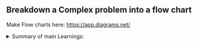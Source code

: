 ## Breakdown a Complex problem into a flow chart 
Make Flow charts here: <https://app.diagrams.net/>

<details>
    <summary>Summary of main Learnings:</summary>
    1. First breakdown the complex problem into small tasks <br>
    2. Create a flow chart of problem <br>
    3. Achieve each subtasks and see if logic is working fine    <br>
    4. Once we got all the logic down and everything is working as expected , <br> 
    5. Then only we will add the full functionality. <br>
    6. Once complete functionality is integrated remove the unwanted comments and testing code, <br>
    7. Keep the comment which explains the code.
<details>


### Hangman Game coding

<details>
    <summary>Game Rules:</summary>
    1. The word to guess is represented by a row of dashes representing each letter or number of the word. <br>
    2. Rules may permit or forbid proper nouns, such as names, places, brands, or slang. <br>
    3. If the guessing player suggests a letter which occurs in the word, the other player writes it in all its correct positions. <br>
    4. If the suggested letter does not occur in the word, the other player removes (or alternatively, adds) one element of a hanged stick figure as a tally mark. <br>
    5. Generally, the game ends once the word is guessed, or if the stick figure is complete — signifying that all guesses have been used.<br>
    6. The player guessing the word may, at any time, attempt to guess the whole word. <br>
    7. If the word is correct, the game is over and the guesser wins. <br>
    8. Otherwise, the other player may choose to penalize the guesser by adding an element to the diagram. <br>
    9. On the other hand, if the guesser makes enough incorrect guesses to allow the other player to complete the diagram, the guesser loses. <br>
    10. However, the guesser can also win by guessing all the letters that appear in the word, thereby completing the word, before the diagram is completed<br>
</details>

[`Flow Chart Rules`](Flow_chart/Flow_chart_rules.png)

[`First try on Hangman flow chart`](Flow_chart/Hangman_my_first_try.png) : Issue with this is I am trying to show how I will write a code and this makes it more complex, but in flow chart it is better to draw a logic and it is easy to understand, example is below: 

#### Hangman Flow chart 
<img src="Flow_chart/Hangman_Flowchart.png" alt="Hangman flow" width="400" >


#### Breakdown 1 - Picking a Random Words and Checking Answers 

Python Lists Hint: <https://developers.google.com/edu/python/lists#range>

```py
#Step 1 

word_list = ["aardvark", "baboon", "camel"]

#TODO-1 - Randomly choose a word from the word_list and assign it to a variable called chosen_word.

#TODO-2 - Ask the user to guess a letter and assign their answer to a variable called guess. Make guess lowercase.

#TODO-3 - Check if the letter the user guessed (guess) is one of the letters in the chosen_word.

import random

chosen_word = random.choice(word_list)

print(chosen_word)

guess = input("Guess a letter: ").lower()


print(guess)

for letter in chosen_word:
    if letter == guess:
        print(True)
    else:
        print(False)

```

#### Breakdown 2 - Replacing Blanks with Guesses

```py
#Step 2

import random
word_list = ["aardvark", "baboon", "camel"]
chosen_word = random.choice(word_list)

#Testing code
print(f'Pssst, the solution is {chosen_word}.')

#TODO-1: - Create an empty List called display.
#For each letter in the chosen_word, add a "_" to 'display'.
#So if the chosen_word was "apple", display should be ["_", "_", "_", "_", "_"] with 5 "_" representing each letter to guess.

guess = input("Guess a letter: ").lower()

word_length= len(chosen_word)

display = []

display = ["_"]*len(chosen_word)

print(display)

# display = []
# for i in range(len(chosen_word)):
#     display.append("_")

# print(display)

#TODO-2: - Loop through each position in the chosen_word;
#If the letter at that position matches 'guess' then reveal that letter in the display at that position.
#e.g. If the user guessed "p" and the chosen word was "apple", then display should be ["_", "p", "p", "_", "_"].

for i in range(word_length):
    letter=chosen_word[i]
    if letter == guess:
        display[i]=letter


#TODO-3: - Print 'display' and you should see the guessed letter in the correct position and every other letter replace with "_".
#Hint - Don't worry about getting the user to guess the next letter. We'll tackle that in step 3.

print(display)

```

#### Breakdown 3 - Checking if the player has won 

```py
#Step 3

import random
word_list = ["aardvark", "baboon", "camel"]
chosen_word = random.choice(word_list)
word_length = len(chosen_word)

#Testing code
print(f'Pssst, the solution is {chosen_word}.')

#Create blanks
display = []
for _ in range(word_length):
    display += "_"

#TODO-1: - Use a while loop to let the user guess again. The loop should only stop once the user has guessed all the letters in the chosen_word and 'display' has no more blanks ("_"). Then you can tell the user they've won.


while "_" in display:
    guess = input("Guess a letter: ").lower()

    #Check guessed letter
    for position in range(word_length):
        letter = chosen_word[position]
        print(f"Current position: {position}\n Current letter: {letter}\n Guessed letter: {guess}")
        if letter == guess:
            display[position] = letter

    print(display)

display_final = ""

for i in display:
    display_final+=i

if display_final == chosen_word:
    print("You Win!!")

```

#### Breakdown 4 - Keep track of the Player's Lives

```py
#Step 4

import random

stages = ['''
  +---+
  |   |
  O   |
 /|\  |
 / \  |
      |
=========
''', '''
  +---+
  |   |
  O   |
 /|\  |
 /    |
      |
=========
''', '''
  +---+
  |   |
  O   |
 /|\  |
      |
      |
=========
''', '''
  +---+
  |   |
  O   |
 /|   |
      |
      |
=========''', '''
  +---+
  |   |
  O   |
  |   |
      |
      |
=========
''', '''
  +---+
  |   |
  O   |
      |
      |
      |
=========
''', '''
  +---+
  |   |
      |
      |
      |
      |
=========
''']

end_of_game = False
word_list = ["ardvark", "baboon", "camel"]
chosen_word = random.choice(word_list)
word_length = len(chosen_word)

#TODO-1: - Create a variable called 'lives' to keep track of the number of lives left. 
#Set 'lives' to equal 6.

lives=6

#Testing code
print(f'Pssst, the solution is {chosen_word}.')

#Create blanks
display = []
for _ in range(word_length):
    display += "_"

while not end_of_game:
    guess = input("Guess a letter: ").lower()

    #Check guessed letter
    for position in range(word_length):
        letter = chosen_word[position]
        # print(f"Current position: {position}\n Current letter: {letter}\n Guessed letter: {guess}")
        if letter == guess:
            display[position] = letter
    
    #TODO-2: - If guess is not a letter in the chosen_word,
    #Then reduce 'lives' by 1. 
    #If lives goes down to 0 then the game should stop and it should print "You lose."

    if guess not in chosen_word:
        lives-=1
        print(lives)
        if lives == 0:
            print("You lose.")
            end_of_game=True

    #Join all the elements in the list and turn it into a String.
    print(f"{' '.join(display)}")

    #Check if user has got all letters.
    if "_" not in display:
        end_of_game = True
        print("You win.")

    #TODO-3: - print the ASCII art from 'stages' that corresponds to the current number of 'lives' the user has remaining.
    print(stages[lives])

```


#### Breakdown 5 - Improve the User Experience 

Till now we have just got the code functioning , <br>
Now once we got all the logic down and everything is working as expected , <br> 
Then only we will add the full functionality. 

Once complete functionality is integrated remove the unwanted comments and testing code, <br>
Keep the comment which explains the code.

import statement documentation: <https://www.askpython.com/python/python-import-statement>

```py
#Step 5
import os 
import random

#TODO-1: - Update the word list to use the 'word_list' from hangman_words.py
#Delete this line: word_list = ["ardvark", "baboon", "camel"]

#Method1
# from hangman_words import word_list
# chosen_word = random.choice(word_list)

#Method2
# import hangman_words
# word_list=hangman_words.word_list
# chosen_word = random.choice(word_list)

#Method3
import hangman_words
chosen_word = random.choice(hangman_words.word_list)


word_length = len(chosen_word)

end_of_game = False
lives = 6

#TODO-3: - Import the logo from hangman_art.py and print it at the start of the game.

#from hangman_art import logo, stages
import hangman_art


print(hangman_art.logo)

#Testing code
print(f'Pssst, the solution is {chosen_word}.')

#Create blanks
display = []
for _ in range(word_length):
    display += "_"

while not end_of_game:
    
    guess = input("Guess a letter: ").lower()
    os.system('cls')

    #TODO-4: - If the user has entered a letter they've already guessed, print the letter and let them know.

    if guess in display:
        print(f"You have already guessed, {guess}.")
    #Check guessed letter
    for position in range(word_length):
        letter = chosen_word[position]
        #print(f"Current position: {position}\n Current letter: {letter}\n Guessed letter: {guess}")
        if letter == guess:
            display[position] = letter

    #Check if user is wrong.
    if guess not in chosen_word:
        #TODO-5: - If the letter is not in the chosen_word, print out the letter and let them know it's not in the word.
        print(f"You guessed {guess}, that;s not in the word. You lose a life.")
        lives -= 1
        if lives == 0:
            end_of_game = True
            print("You lose.")

    #Join all the elements in the list and turn it into a String.
    print(f"{' '.join(display)}")

    #Check if user has got all letters.
    if "_" not in display:
        end_of_game = True
        print("You win.")

    #TODO-2: - Import the stages from hangman_art.py and make this error go away.
    print(hangman_art.stages[lives])

```